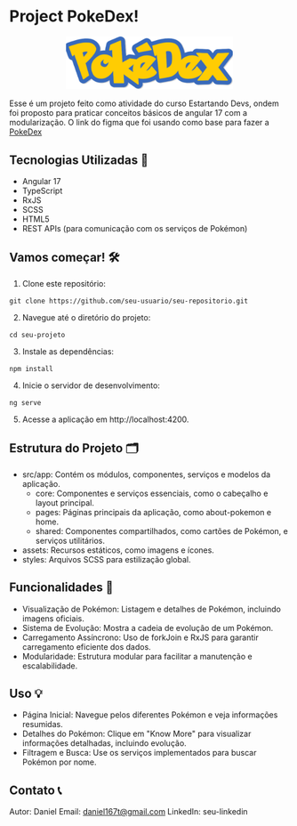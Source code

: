# Project PokeDex!


<div align="center">
  <img src="./src/assets/pokedexIcon.svg" alt="Minha Imagem" width="300"/>
</div>

Esse é um projeto feito como atividade do curso Estartando Devs, ondem foi proposto para praticar conceitos básicos de angular 17 com a modularização. O link do figma que foi usando como base para fazer a [PokeDex](https://www.figma.com/design/1ITUfuXdJiJsj3ngemw7x6/Pok%C3%A9Dex----A-PokeDex-Website-Design-(Community)?node-id=0-1&node-type=canvas&t=4XO5FBuZGxA46Na0-0)

## Tecnologias Utilizadas 🚀
- Angular 17
- TypeScript
- RxJS
- SCSS
- HTML5
- REST APIs (para comunicação com os serviços de Pokémon)

## Vamos começar! 🛠️
1. Clone este repositório:
````
git clone https://github.com/seu-usuario/seu-repositorio.git
````

2. Navegue até o diretório do projeto:
````
cd seu-projeto
````

3. Instale as dependências:
````
npm install
````
4. Inicie o servidor de desenvolvimento:
````
ng serve
````

5. Acesse a aplicação em http://localhost:4200.

## Estrutura do Projeto 🗂️
- src/app: Contém os módulos, componentes, serviços e modelos da aplicação.
  - core: Componentes e serviços essenciais, como o cabeçalho e layout principal.
  - pages: Páginas principais da aplicação, como about-pokemon e home.
  - shared: Componentes compartilhados, como cartões de Pokémon, e serviços utilitários.
- assets: Recursos estáticos, como imagens e ícones.
- styles: Arquivos SCSS para estilização global.

## Funcionalidades 🌟
- Visualização de Pokémon: Listagem e detalhes de Pokémon, incluindo imagens oficiais.
- Sistema de Evolução: Mostra a cadeia de evolução de um Pokémon.
- Carregamento Assíncrono: Uso de forkJoin e RxJS para garantir carregamento eficiente dos dados.
- Modularidade: Estrutura modular para facilitar a manutenção e escalabilidade.

## Uso 💡
- Página Inicial: Navegue pelos diferentes Pokémon e veja informações resumidas.
- Detalhes do Pokémon: Clique em "Know More" para visualizar informações detalhadas, incluindo evolução.
- Filtragem e Busca: Use os serviços implementados para buscar Pokémon por nome.


## Contato 📞
Autor: Daniel
Email: daniel167t@gmail.com
LinkedIn: seu-linkedin
